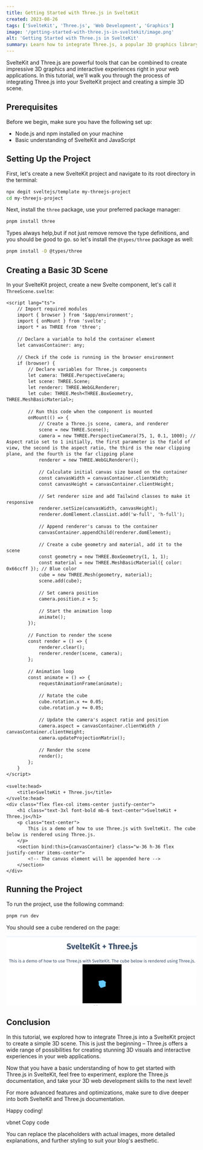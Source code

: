 ```yaml
---
title: Getting Started with Three.js in SvelteKit
created: 2023-08-26
tags: ['SvelteKit', 'Three.js', 'Web Development', 'Graphics']
image: '/getting-started-with-three.js-in-sveltekit/image.png'
alt: 'Getting Started with Three.js in SvelteKit'
summary: Learn how to integrate Three.js, a popular 3D graphics library, with SvelteKit to create stunning interactive 3D visuals for your web applications.
---
```


SvelteKit and Three.js are powerful tools that can be combined to create impressive 3D graphics and interactive experiences right in your web applications. In this tutorial, we'll walk you through the process of integrating Three.js into your SvelteKit project and creating a simple 3D scene.

## Prerequisites

Before we begin, make sure you have the following set up:

- Node.js and npm installed on your machine
- Basic understanding of SvelteKit and JavaScript

## Setting Up the Project

First, let's create a new SvelteKit project and navigate to its root directory in the terminal:

```bash
npx degit sveltejs/template my-threejs-project
cd my-threejs-project
```

Next, install the `three` package, use your preferred package manager:

```bash
pnpm install three
```

Types always help,but if not just remove remove the type definitions, and you should be good to go.
so let's install the `@types/three` package as well:

```bash
pnpm install -D @types/three
```

## Creating a Basic 3D Scene

In your SvelteKit project, create a new Svelte component, let's call it `ThreeScene.svelte`:

```svelte
<script lang="ts">
	// Import required modules
	import { browser } from '$app/environment';
	import { onMount } from 'svelte';
	import * as THREE from 'three';

	// Declare a variable to hold the container element
	let canvasContainer: any;

	// Check if the code is running in the browser environment
	if (browser) {
		// Declare variables for Three.js components
		let camera: THREE.PerspectiveCamera;
		let scene: THREE.Scene;
		let renderer: THREE.WebGLRenderer;
		let cube: THREE.Mesh<THREE.BoxGeometry, THREE.MeshBasicMaterial>;

		// Run this code when the component is mounted
		onMount(() => {
			// Create a Three.js scene, camera, and renderer
			scene = new THREE.Scene();
			camera = new THREE.PerspectiveCamera(75, 1, 0.1, 1000); // Aspect ratio set to 1 initially, the first parameter is the field of view, the second is the aspect ratio, the third is the near clipping plane, and the fourth is the far clipping plane
			renderer = new THREE.WebGLRenderer();

			// Calculate initial canvas size based on the container
			const canvasWidth = canvasContainer.clientWidth;
			const canvasHeight = canvasContainer.clientHeight;

			// Set renderer size and add Tailwind classes to make it responsive
			renderer.setSize(canvasWidth, canvasHeight);
			renderer.domElement.classList.add('w-full', 'h-full');

			// Append renderer's canvas to the container
			canvasContainer.appendChild(renderer.domElement);

			// Create a cube geometry and material, add it to the scene
			const geometry = new THREE.BoxGeometry(1, 1, 1);
			const material = new THREE.MeshBasicMaterial({ color: 0x66ccff }); // Blue color
			cube = new THREE.Mesh(geometry, material);
			scene.add(cube);

			// Set camera position
			camera.position.z = 5;

			// Start the animation loop
			animate();
		});

		// Function to render the scene
		const render = () => {
			renderer.clear();
			renderer.render(scene, camera);
		};

		// Animation loop
		const animate = () => {
			requestAnimationFrame(animate);

			// Rotate the cube
			cube.rotation.x += 0.05;
			cube.rotation.y += 0.05;

			// Update the camera's aspect ratio and position
			camera.aspect = canvasContainer.clientWidth / canvasContainer.clientHeight;
			camera.updateProjectionMatrix();

			// Render the scene
			render();
		};
	}
</script>

<svelte:head>
	<title>SvelteKit + Three.js</title>
</svelte:head>
<div class="flex flex-col items-center justify-center">
	<h1 class="text-3xl font-bold mb-6 text-center">SvelteKit + Three.js</h1>
	<p class="text-center">
		This is a demo of how to use Three.js with SvelteKit. The cube below is rendered using Three.js.
	</p>
	<section bind:this={canvasContainer} class="w-36 h-36 flex justify-center items-center">
		<!-- The canvas element will be appended here -->
	</section>
</div>
```

## Running the Project

To run the project, use the following command:

```bash
pnpm run dev
```

You should see a cube rendered on the page:

![Three.js cube](SvelteKit-Three-js.png)

## Conclusion

In this tutorial, we explored how to integrate Three.js into a SvelteKit project to create a simple 3D scene. This is just the beginning – Three.js offers a wide range of possibilities for creating stunning 3D visuals and interactive experiences in your web applications.

Now that you have a basic understanding of how to get started with Three.js in SvelteKit, feel free to experiment, explore the Three.js documentation, and take your 3D web development skills to the next level!

For more advanced features and optimizations, make sure to dive deeper into both SvelteKit and Three.js documentation.

Happy coding!

vbnet
Copy code

You can replace the placeholders with actual images, more detailed explanations, and further styling to suit your blog's aesthetic.
